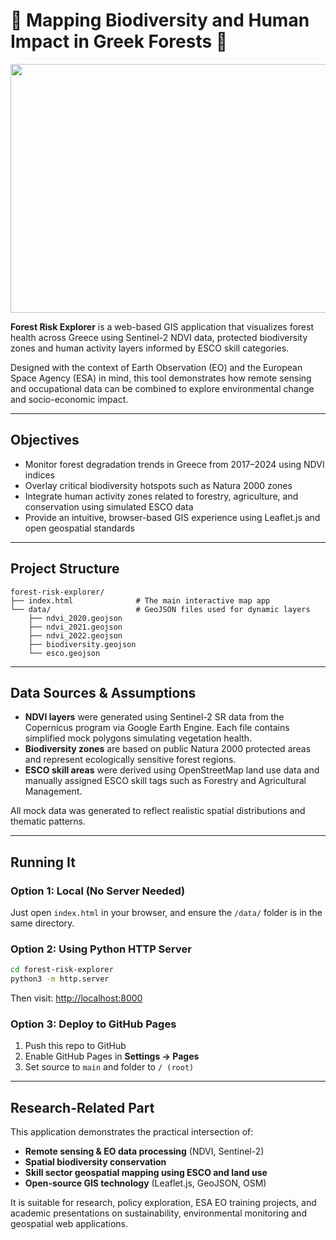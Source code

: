 # 🌲 Mapping Biodiversity and Human Impact in Greek Forests 🌲

<p align="center">
  <img src="https://github.com/user-attachments/assets/2ddf468b-44cb-4560-81ea-6f70727da1a4" 
       width="1536" 
       height="398" />
</p>


**Forest Risk Explorer** is a web-based GIS application that visualizes forest health across Greece using Sentinel-2 NDVI data, protected biodiversity zones and human activity layers informed by ESCO skill categories. 

Designed with the context of Earth Observation (EO) and the European Space Agency (ESA) in mind, this tool demonstrates how remote sensing and occupational data can be combined to explore environmental change and socio-economic impact.

---

## Objectives

- Monitor forest degradation trends in Greece from 2017–2024 using NDVI indices
- Overlay critical biodiversity hotspots such as Natura 2000 zones
- Integrate human activity zones related to forestry, agriculture, and conservation using simulated ESCO data
- Provide an intuitive, browser-based GIS experience using Leaflet.js and open geospatial standards

---

## Project Structure

```
forest-risk-explorer/
├── index.html              # The main interactive map app
└── data/                   # GeoJSON files used for dynamic layers
    ├── ndvi_2020.geojson
    ├── ndvi_2021.geojson
    ├── ndvi_2022.geojson
    ├── biodiversity.geojson
    └── esco.geojson
```

---

## Data Sources & Assumptions

- **NDVI layers** were generated using Sentinel-2 SR data from the Copernicus program via Google Earth Engine. Each file contains simplified mock polygons simulating vegetation health.
- **Biodiversity zones** are based on public Natura 2000 protected areas and represent ecologically sensitive forest regions.
- **ESCO skill areas** were derived using OpenStreetMap land use data and manually assigned ESCO skill tags such as Forestry and Agricultural Management.

All mock data was generated to reflect realistic spatial distributions and thematic patterns.

---

## Running It

### Option 1: Local (No Server Needed)
Just open `index.html` in your browser, and ensure the `/data/` folder is in the same directory.

### Option 2: Using Python HTTP Server
```bash
cd forest-risk-explorer
python3 -m http.server
```
Then visit: [http://localhost:8000](http://localhost:8000)

### Option 3: Deploy to GitHub Pages
1. Push this repo to GitHub
2. Enable GitHub Pages in **Settings → Pages**
3. Set source to `main` and folder to `/ (root)`

---

## Research-Related Part

This application demonstrates the practical intersection of:
- **Remote sensing & EO data processing** (NDVI, Sentinel-2)
- **Spatial biodiversity conservation**
- **Skill sector geospatial mapping using ESCO and land use**
- **Open-source GIS technology** (Leaflet.js, GeoJSON, OSM)

It is suitable for research, policy exploration, ESA EO training projects, and academic presentations on sustainability, environmental monitoring and geospatial web applications.
